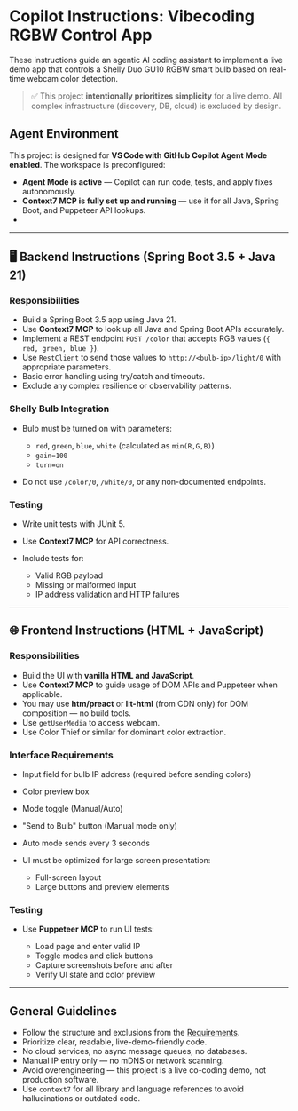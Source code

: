 # Copilot Instructions: Vibecoding RGBW Control App

These instructions guide an agentic AI coding assistant to implement a live demo app that controls a Shelly Duo GU10 RGBW smart bulb based on real-time webcam color detection.

> ✅ This project **intentionally prioritizes simplicity** for a live demo. All complex infrastructure (discovery, DB, cloud) is excluded by design.

## Agent Environment

This project is designed for **VS Code with GitHub Copilot Agent Mode enabled**. The workspace is preconfigured:

* **Agent Mode is active** — Copilot can run code, tests, and apply fixes autonomously.
* **Context7 MCP is fully set up and running** — use it for all Java, Spring Boot, and Puppeteer API lookups.
*

---

## 🖥 Backend Instructions (Spring Boot 3.5 + Java 21)

### Responsibilities

* Build a Spring Boot 3.5 app using Java 21.
* Use **Context7 MCP** to look up all Java and Spring Boot APIs accurately.
* Implement a REST endpoint `POST /color` that accepts RGB values (`{ red, green, blue }`).
* Use `RestClient` to send those values to `http://<bulb-ip>/light/0` with appropriate parameters.
* Basic error handling using try/catch and timeouts.
* Exclude any complex resilience or observability patterns.

### Shelly Bulb Integration

* Bulb must be turned on with parameters:

  * `red`, `green`, `blue`, `white` (calculated as `min(R,G,B)`)
  * `gain=100`
  * `turn=on`
* Do not use `/color/0`, `/white/0`, or any non-documented endpoints.

### Testing

* Write unit tests with JUnit 5.
* Use **Context7 MCP** for API correctness.
* Include tests for:

  * Valid RGB payload
  * Missing or malformed input
  * IP address validation and HTTP failures

---

## 🌐 Frontend Instructions (HTML + JavaScript)

### Responsibilities

* Build the UI with **vanilla HTML and JavaScript**.
* Use **Context7 MCP** to guide usage of DOM APIs and Puppeteer when applicable.
* You may use **htm/preact** or **lit-html** (from CDN only) for DOM composition — no build tools.
* Use `getUserMedia` to access webcam.
* Use Color Thief or similar for dominant color extraction.

### Interface Requirements

* Input field for bulb IP address (required before sending colors)
* Color preview box
* Mode toggle (Manual/Auto)
* "Send to Bulb" button (Manual mode only)
* Auto mode sends every 3 seconds
* UI must be optimized for large screen presentation:

  * Full-screen layout
  * Large buttons and preview elements

### Testing

* Use **Puppeteer MCP** to run UI tests:

  * Load page and enter valid IP
  * Toggle modes and click buttons
  * Capture screenshots before and after
  * Verify UI state and color preview

---

## General Guidelines

* Follow the structure and exclusions from the [Requirements](./requirements.md).
* Prioritize clear, readable, live-demo-friendly code.
* No cloud services, no async message queues, no databases.
* Manual IP entry only — no mDNS or network scanning.
* Avoid overengineering — this project is a live co-coding demo, not production software.
* Use `context7` for all library and language references to avoid hallucinations or outdated code.
